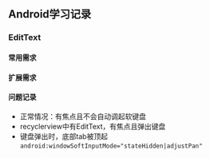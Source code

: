 ## Android学习记录

### EditText
#### 常用需求
#### 扩展需求
#### 问题记录
* 正常情况：有焦点且不会自动调起软键盘
* recyclerview中有EditText，有焦点且弹出键盘
* 键盘弹出时，底部tab被顶起
  ```android:windowSoftInputMode="stateHidden|adjustPan"```
